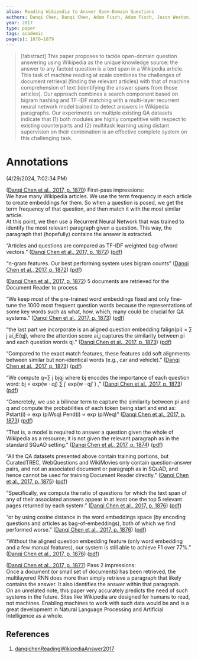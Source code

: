 ```yaml
---
alias: Reading Wikipedia to Answer Open-Domain Questions
authors: Danqi Chen, Danqi Chen, Adam Fisch, Adam Fisch, Jason Weston, Jason Weston, Antoine Bordes, Antoine Bordes
year: 2017
type: paper
tags: academic
page(s): 1870–1879
---
```

> [!abstract]
> This paper proposes to tackle open-domain question answering using Wikipedia as the unique knowledge source: the answer to any factoid question is a text span in a Wikipedia article. This task of machine reading at scale combines the challenges of document retrieval (finding the relevant articles) with that of machine comprehension of text (identifying the answer spans from those articles). Our approach combines a search component based on bigram hashing and TF-IDF matching with a multi-layer recurrent neural network model trained to detect answers in Wikipedia paragraphs. Our experiments on multiple existing QA datasets indicate that (1) both modules are highly competitive with respect to existing counterparts and (2) multitask learning using distant supervision on their combination is an effective complete system on this challenging task.

# Annotations  
(4/29/2024, 7:02:34 PM)

([Danqi Chen et al., 2017, p. 1870](zotero://select/library/items/798T3EPX)) First-pass impressions:  
We have many Wikipedia articles. We use the term frequency in each article to create embeddings for them. So when a question is posed, we get the term frequency of that question, and then match it with the most similar article.  
At this point, we then use a Recurrent Neural Network that was trained to identify the most relevant paragraph given a question. This way, the paragraph that (hopefully) contains the answer is extracted.

“Articles and questions are compared as TF-IDF weighted bag-ofword vectors.” ([Danqi Chen et al., 2017, p. 1872](zotero://select/library/items/798T3EPX)) ([pdf](zotero://open-pdf/library/items/P9FMXX38?page=3&annotation=UPLVEDAE))

“n-gram features. Our best performing system uses bigram counts” ([Danqi Chen et al., 2017, p. 1872](zotero://select/library/items/798T3EPX)) ([pdf](zotero://open-pdf/library/items/P9FMXX38?page=3&annotation=ILVLK3GX))

([Danqi Chen et al., 2017, p. 1872](zotero://select/library/items/798T3EPX)) 5 documents are retrieved for the Document Reader to process

“We keep most of the pre-trained word embeddings fixed and only fine-tune the 1000 most frequent question words because the representations of some key words such as what, how, which, many could be crucial for QA systems.” ([Danqi Chen et al., 2017, p. 1873](zotero://select/library/items/798T3EPX)) ([pdf](zotero://open-pdf/library/items/P9FMXX38?page=4&annotation=A8IZ4HS3))

“the last part we incorporate is an aligned question embedding falign(pi) = ∑ j ai,jE(qj), where the attention score ai,j captures the similarity between pi and each question words qj.” ([Danqi Chen et al., 2017, p. 1873](zotero://select/library/items/798T3EPX)) ([pdf](zotero://open-pdf/library/items/P9FMXX38?page=4&annotation=JZG56U7I))

“Compared to the exact match features, these features add soft alignments between similar but non-identical words (e.g., car and vehicle).” ([Danqi Chen et al., 2017, p. 1873](zotero://select/library/items/798T3EPX)) ([pdf](zotero://open-pdf/library/items/P9FMXX38?page=4&annotation=K92EFHT3))

“We compute q=∑ j bjqj where bj encodes the importance of each question word: bj = exp(w · qj) ∑ j′ exp(w · qj′ ) ,” ([Danqi Chen et al., 2017, p. 1873](zotero://select/library/items/798T3EPX)) ([pdf](zotero://open-pdf/library/items/P9FMXX38?page=4&annotation=B6ISL2U4))

“Concretely, we use a bilinear term to capture the similarity between pi and q and compute the probabilities of each token being start and end as: Pstart(i) ∝ exp (piWsq) Pend(i) ∝ exp (piWeq)” ([Danqi Chen et al., 2017, p. 1873](zotero://select/library/items/798T3EPX)) ([pdf](zotero://open-pdf/library/items/P9FMXX38?page=4&annotation=A2J2S3TI))

“That is, a model is required to answer a question given the whole of Wikipedia as a resource; it is not given the relevant paragraph as in the standard SQuAD setting.” ([Danqi Chen et al., 2017, p. 1874](zotero://select/library/items/798T3EPX)) ([pdf](zotero://open-pdf/library/items/P9FMXX38?page=5&annotation=4762567Z))

“All the QA datasets presented above contain training portions, but CuratedTREC, WebQuestions and WikiMovies only contain question-answer pairs, and not an associated document or paragraph as in SQuAD, and hence cannot be used for training Document Reader directly.” ([Danqi Chen et al., 2017, p. 1875](zotero://select/library/items/798T3EPX)) ([pdf](zotero://open-pdf/library/items/P9FMXX38?page=6&annotation=SHEYNYYP))

“Specifically, we compute the ratio of questions for which the text span of any of their associated answers appear in at least one the top 5 relevant pages returned by each system.” ([Danqi Chen et al., 2017, p. 1876](zotero://select/library/items/798T3EPX)) ([pdf](zotero://open-pdf/library/items/P9FMXX38?page=7&annotation=IMJSD3F3))

“or by using cosine distance in the word embeddings space (by encoding questions and articles as bag-of-embeddings), both of which we find performed worse.” ([Danqi Chen et al., 2017, p. 1876](zotero://select/library/items/798T3EPX)) ([pdf](zotero://open-pdf/library/items/P9FMXX38?page=7&annotation=IIYS2P6L))

“Without the aligned question embedding feature (only word embedding and a few manual features), our system is still able to achieve F1 over 77%.” ([Danqi Chen et al., 2017, p. 1876](zotero://select/library/items/798T3EPX)) ([pdf](zotero://open-pdf/library/items/P9FMXX38?page=7&annotation=VH3B4735))

([Danqi Chen et al., 2017, p. 1877](zotero://select/library/items/798T3EPX)) Pass 2 impressions:  
Once a document (or small set of documents) has been retrieved, the multilayered RNN does more than simply retrieve a paragraph that likely contains the answer. It also identifies the answer within that paragraph.  
On an unrelated note, this paper very accurately predicts the need of such systems in the future. Sites like Wikipedia are designed for humans to read, not machines. Enabling machines to work with such data would be and is a great development in Natural Language Processing and Artificial Intelligence as a whole.

## References
1. [danqichenReadingWikipediaAnswer2017](zotero://select/items/@danqichenReadingWikipediaAnswer2017)
